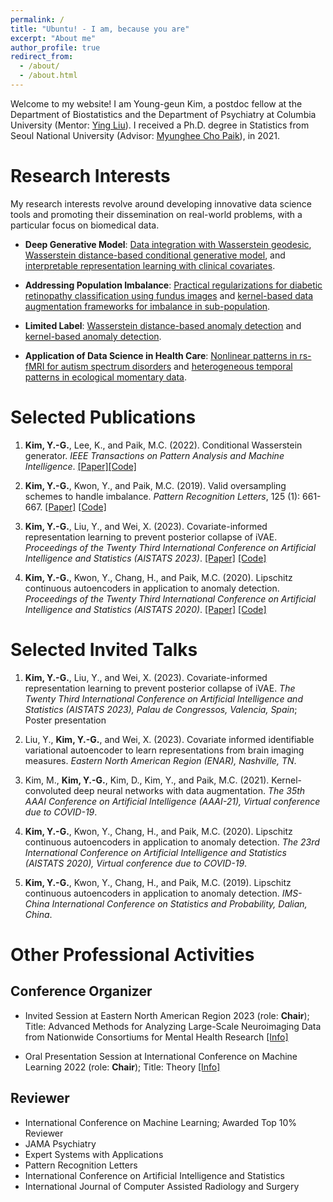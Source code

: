 ```yaml
---
permalink: /
title: "Ubuntu! - I am, because you are"
excerpt: "About me"
author_profile: true
redirect_from: 
  - /about/
  - /about.html
---
```


Welcome to my website! I am Young-geun Kim, a postdoc fellow at the Department of Biostatistics and the Department of Psychiatry at Columbia University (Mentor: [Ying Liu](https://scholar.google.com/citations?user=08LYEGoAAAAJ&hl=en&oi=ao)). I received a Ph.D. degree in Statistics from Seoul National University (Advisor: [Myunghee Cho Paik](https://scholar.google.com/citations?user=ww1zLWEAAAAJ&hl=en)), in 2021. 

Research Interests
======
My research interests revolve around developing innovative data science tools and promoting their dissemination on real-world problems, with a particular focus on biomedical data. 

- **Deep Generative Model**: [Data integration with Wasserstein geodesic](https://arxiv.org/abs/2308.10145), [Wasserstein distance-based conditional generative model](https://ieeexplore.ieee.org/abstract/document/9944913), and [interpretable representation learning with clinical covariates](https://proceedings.mlr.press/v206/kim23c.html).

- **Addressing Population Imbalance**: [Practical regularizations for diabetic retinopathy classification using fundus images](https://www.sciencedirect.com/science/article/pii/S0167865519301965) and [kernel-based data augmentation frameworks for imbalance in sub-population](https://ojs.aaai.org/index.php/AAAI/article/view/16993).

- **Limited Label**: [Wasserstein distance-based anomaly detection](https://proceedings.mlr.press/v108/kim20c.html) and [kernel-based anomaly detection](https://patents.google.com/patent/KR102202842B1/en).

- **Application of Data Science in Health Care**: [Nonlinear patterns in rs-fMRI for autism spectrum disorders](https://www.biorxiv.org/content/10.1101/2023.09.13.557591v1.abstract) and [heterogeneous temporal patterns in ecological momentary data](https://www.biorxiv.org/content/10.1101/2023.09.13.557652v1.abstract).

Selected Publications
======
1. **Kim, Y.-G.**, Lee, K., and Paik, M.C. (2022). Conditional Wasserstein generator. *IEEE Transactions on Pattern Analysis and Machine Intelligence*. [[Paper]](https://ieeexplore.ieee.org/abstract/document/9944913)[[Code]](https://github.com/kyg0910/Conditional-Wasserstein-Generator)

2. **Kim, Y.-G.**, Kwon, Y., and Paik, M.C. (2019). Valid oversampling schemes to handle imbalance. *Pattern Recognition Letters*, 125 (1): 661-667. [[Paper]](https://doi.org/10.1016/j.patrec.2019.07.006) [[Code]](https://github.com/ykwon0407/valid-oversample)

3. **Kim, Y.-G.**, Liu, Y., and Wei, X. (2023). Covariate-informed representation learning to prevent posterior collapse of iVAE. *Proceedings of the Twenty Third International Conference on Artificial Intelligence and Statistics (AISTATS 2023)*. [[Paper]](https://proceedings.mlr.press/v206/kim23c/kim23c.pdf) [[Code]](https://github.com/kyg0910/CI-iVAE)

4. **Kim, Y.-G.**, Kwon, Y., Chang, H., and Paik, M.C. (2020). Lipschitz continuous autoencoders in application to anomaly detection. *Proceedings of the Twenty Third International Conference on Artificial Intelligence and Statistics (AISTATS 2020)*. [[Paper]](http://proceedings.mlr.press/v108/kim20c.html) [[Code]](https://github.com/kyg0910/Lipschitz-Continuous-Autoencoders-in-Application-to-Anomaly-Detection)

Selected Invited Talks
======
1. **Kim, Y.-G.**, Liu, Y., and Wei, X. (2023). Covariate-informed representation learning to prevent posterior collapse of iVAE. *The Twenty Third International Conference on Artificial Intelligence and Statistics (AISTATS 2023), Palau de Congressos, Valencia, Spain*; Poster presentation

2. Liu, Y., **Kim, Y.-G.**, and Wei, X. (2023). Covariate informed identifiable variational autoencoder to learn representations from brain imaging measures. *Eastern North American Region (ENAR), Nashville, TN*.

3. Kim, M., **Kim, Y.-G.**, Kim, D., Kim, Y., and Paik, M.C. (2021). Kernel-convoluted deep neural networks with data augmentation. *The 35th AAAI Conference on Artificial Intelligence (AAAI-21), Virtual conference due to COVID-19*.

4. **Kim, Y.-G.**, Kwon, Y., Chang, H., and Paik, M.C. (2020). Lipschitz continuous autoencoders in application to anomaly detection. *The 23rd International Conference on Artificial Intelligence and Statistics (AISTATS 2020), Virtual conference due to COVID-19*.

5. **Kim, Y.-G.**, Kwon, Y., Chang, H., and Paik, M.C. (2019). Lipschitz continuous autoencoders in application to anomaly detection. *IMS-China International Conference on Statistics and Probability, Dalian, China*.

Other Professional Activities
======
## Conference Organizer
- Invited Session at Eastern North American Region 2023 (role: **Chair**); Title: Advanced Methods for Analyzing Large-Scale Neuroimaging Data from Nationwide Consortiums for Mental Health Research [[Info]](https://www.enar.org/meetings/spring2023/program/Invited_Preliminary_Program.cfm)

- Oral Presentation Session at International Conference on Machine Learning 2022 (role: **Chair**); Title: Theory [[Info]](https://icml.cc/virtual/2022/session/20086)

## Reviewer
- International Conference on Machine Learning; Awarded Top 10% Reviewer
- JAMA Psychiatry
- Expert Systems with Applications
- Pattern Recognition Letters
- International Conference on Artificial Intelligence and Statistics
- International Journal of Computer Assisted Radiology and Surgery
